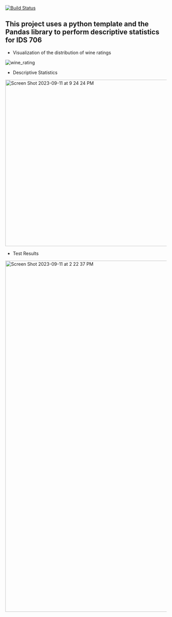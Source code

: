 [![Build Status](https://github.com/tommymmcguire/pandasdescript/actions/workflows/python.yml/badge.svg)](https://github.com/tommymmcguire/pandasdescript/actions)

## This project uses a python template and the Pandas library to perform descriptive statistics for IDS 706

* Visualization of the distribution of wine ratings
  
![wine_rating](https://github.com/tommymmcguire/pandasdescript/assets/141086024/4703fd7b-7e56-4b55-8adb-4fea7237eea1)

* Descriptive Statistics

<img width="518" alt="Screen Shot 2023-09-11 at 9 24 24 PM" src="https://github.com/tommymmcguire/pandasdescript/assets/141086024/eebf5945-aa21-4936-8cf7-960c518dcd53">


* Test Results

<img width="1093" alt="Screen Shot 2023-09-11 at 2 22 37 PM" src="https://github.com/tommymmcguire/pandasdescript/assets/141086024/b328eb2f-d33e-43e8-976b-5747714cd163">